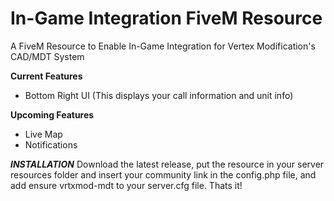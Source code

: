 # In-Game Integration FiveM Resource
A FiveM Resource to Enable In-Game Integration for Vertex Modification's CAD/MDT System

**Current Features**
* Bottom Right UI (This displays your call information and unit info)

**Upcoming Features**
* Live Map
* Notifications

***INSTALLATION***
Download the latest release, put the resource in your server resources folder and insert your community link in the config.php file, and add ensure vrtxmod-mdt to your server.cfg file. Thats it!
